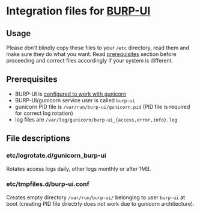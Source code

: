 # Integration files for [BURP-UI](https://burp-ui.readthedocs.io/en/latest/index.html)

## Usage
Please _don't_ blindly copy these files to your `/etc` directory, read them and make sure they do what you want.
Read [prerequisites](#prerequisites) section before proceeding and correct files accordingly if your system is different.

## Prerequisites
- BURP-UI is [configured to work with gunicorn](https://burp-ui.readthedocs.io/en/latest/gunicorn.html)
- BURP-UI/gunicorn service user is called `burp-ui`
- gunicorn PID file is `/var/run/burp-ui/gunicorn.pid` (PID file is required for correct log rotation)
- log files are `/var/log/gunicorn/burp-ui_{access,error,info}.log`

## File descriptions

### etc/logrotate.d/gunicorn_burp-ui
Rotates access logs daily, other logs monthly or after 1MB.

### etc/tmpfiles.d/burp-ui.conf
Creates empty directory `/var/run/burp-ui/` belonging to user `burp-ui` at boot
(creating PID file directrly does not work due to gunicorn architecture).
